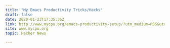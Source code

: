 ```yaml
---
title: "My Emacs Productivity Tricks/Hacks"
draft: false
date: 2020-01-23T17:35:36Z
link: http://www.mycpu.org/emacs-productivity-setup/?utm_medium=RSS&utm_source=hune
site: www.mycpu.org
topic: Hacker News  

---
```

